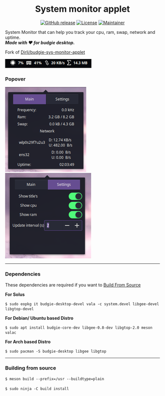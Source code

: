 <h1 align="center">System monitor applet</h1>
<p align="center">
<a href="https://github.com/prateekmedia/budgie-systemmonitor-applet/releases"><img alt="GitHub release" src="https://img.shields.io/github/v/release/prateekmedia/budgie-systemmonitor-applet?color=blueviolet"/></a> <a href="LICENSE"><img alt="License" src="https://img.shields.io/github/license/prateekmedia/budgie-systemmonitor-applet?color=blueviolet"/></a> <a href="https://github.com/prateekmedia"><img alt="Maintainer" src="https://img.shields.io/badge/Maintainer-prateekmedia-blueviolet"/></a>
</p>

System Monitor that can help you track your cpu, ram, swap, network and uptime.  
***Made with ♥️ for budgie desktop.***

Fork of [Dirli/budgie-sys-monitor-applet](https://github.com/Dirli/budgie-sys-monitor-applet)

![Screenshot](data/screenshot1.png)  

### Popover
![Screenshot](data/screenshot2.png) ![Screenshot](data/screenshot3.png)

---


### Dependencies
These dependencies are required if you want to [Build From Source](#Building-from-source)

**For Solus**
```
$ sudo eopkg it budgie-desktop-devel vala -c system.devel libgee-devel libgtop-devel
```

**For Debian/ Ubuntu based Distro**
```
$ sudo apt install budgie-core-dev libgee-0.8-dev libgtop-2.0 meson valac 
```
**For Arch based Distro**
```
$ sudo pacman -S budgie-desktop libgee libgtop
```

---

### Building from source
```
$ meson build --prefix=/usr --buildtype=plain

$ sudo ninja -C build install
```
